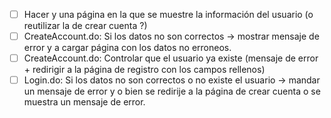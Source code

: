 
- [ ] Hacer y una página en la que se muestre la información del usuario (o reutilizar la de crear cuenta ?)
- [ ] CreateAccount.do: Si los datos no son correctos -> mostrar mensaje de error y a cargar página con los datos no erroneos.
- [ ] CreateAccount.do: Controlar que el usuario ya existe (mensaje de error + redirigir a la página de registro con los campos rellenos)	
- [ ] Login.do: Si los datos no son correctos o no existe el usuario -> mandar un mensaje de error y o bien se redirije a la página de crear cuenta o se muestra un mensaje de error.
